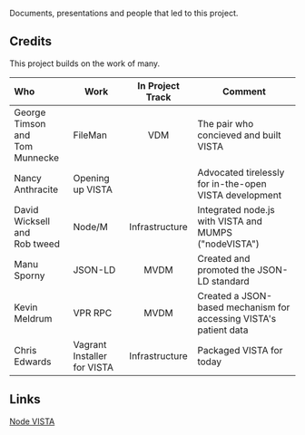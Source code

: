 Documents, presentations and people that led to this project.

## Credits
This project builds on the work of many.

Who | Work | In Project Track | Comment
:--- | --- | :---: | ---
George Timson and <br>Tom Munnecke | FileMan | VDM | The pair who concieved and built VISTA
Nancy Anthracite | Opening up VISTA | &nbsp; | Advocated tirelessly for in-the-open VISTA development
David Wicksell and <br>Rob tweed | Node/M | Infrastructure | Integrated node.js with VISTA and MUMPS ("nodeVISTA")
Manu Sporny | JSON-LD | MVDM | Created and promoted the JSON-LD standard
Kevin Meldrum | VPR RPC | MVDM | Created a JSON-based mechanism for accessing VISTA's patient data 
Chris Edwards | Vagrant Installer for VISTA | Infrastructure | Packaged VISTA for today 

## Links

[Node VISTA](https://www.google.com/search?q=intersystems+cache+node.js+VISTA&espv=2&biw=1025&bih=666&source=lnms&tbm=isch&sa=X&ved=0ahUKEwiLtN7gmqjKAhUELaYKHaoODKAQ_AUICCgD&dpr=1.25#imgrc=_)
